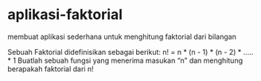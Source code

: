 # aplikasi-faktorial
membuat aplikasi sederhana untuk menghitung faktorial dari bilangan

Sebuah Faktorial didefinisikan sebagai berikut:
n! = n * (n - 1) * (n - 2) * ….. * 1
Buatlah sebuah fungsi yang menerima masukan “n” dan menghitung berapakah faktorial dari n!
